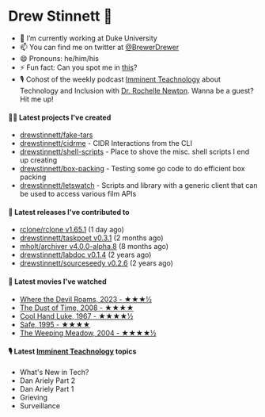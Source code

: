 
# Drew Stinnett 👋

- 🔭 I’m currently working at Duke University
- 📫 You can find me on twitter at [@BrewerDrewer](https://twitter.com/BrewerDrewer)
- 😄 Pronouns: he/him/his
- ⚡ Fun fact: Can you spot me in [this](https://www.youtube.com/watch?v=oL9WnB0qHBA)?
- 🎙 Cohost of the weekly podcast [Imminent Teachnology](https://podcast.imminentteachnology.com/) about Technology and Inclusion with [Dr. Rochelle Newton](https://www.linkedin.com/in/drrochellenewton/). Wanna be a guest? Hit me up!

#### 👨‍💻 Latest projects I've created
- [drewstinnett/fake-tars](https://github.com/drewstinnett/fake-tars)
- [drewstinnett/cidrme](https://github.com/drewstinnett/cidrme) - CIDR Interactions from the CLI
- [drewstinnett/shell-scripts](https://github.com/drewstinnett/shell-scripts) - Place to shove the misc. shell scripts I end up creating
- [drewstinnett/box-packing](https://github.com/drewstinnett/box-packing) - Testing some go code to do efficient box packing
- [drewstinnett/letswatch](https://github.com/drewstinnett/letswatch) - Scripts and library with a generic client that can be used to access various film APIs

#### 🚀 Latest releases I've contributed to
- [rclone/rclone v1.65.1](https://github.com/rclone/rclone/releases/tag/v1.65.1) (1 day ago)
- [drewstinnett/taskpoet v0.3.1](https://github.com/drewstinnett/taskpoet/releases/tag/v0.3.1) (2 months ago)
- [mholt/archiver v4.0.0-alpha.8](https://github.com/mholt/archiver/releases/tag/v4.0.0-alpha.8) (8 months ago)
- [drewstinnett/labdoc v0.1.4](https://github.com/drewstinnett/labdoc/releases/tag/v0.1.4) (2 years ago)
- [drewstinnett/sourceseedy v0.2.6](https://github.com/drewstinnett/sourceseedy/releases/tag/v0.2.6) (2 years ago)

#### 🍿 Latest movies I've watched
- [Where the Devil Roams, 2023 - ★★★½](https://letterboxd.com/mondodrew/film/where-the-devil-roams/)
- [The Dust of Time, 2008 - ★★★★](https://letterboxd.com/mondodrew/film/the-dust-of-time/)
- [Cool Hand Luke, 1967 - ★★★★½](https://letterboxd.com/mondodrew/film/cool-hand-luke/)
- [Safe, 1995 - ★★★★](https://letterboxd.com/mondodrew/film/safe/)
- [The Weeping Meadow, 2004 - ★★★★½](https://letterboxd.com/mondodrew/film/the-weeping-meadow/)

#### 🎙 Latest [Imminent Teachnology](https://podcast.imminentteachnology.com/) topics
- What&#39;s New in Tech?
- Dan Ariely Part 2
- Dan Ariely Part 1
- Grieving
- Surveillance
